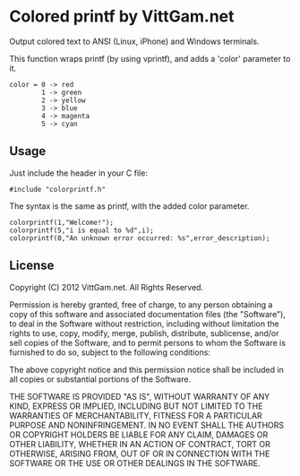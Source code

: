# Colored printf by VittGam.net

Output colored text to ANSI (Linux, iPhone) and Windows terminals.

This function wraps printf (by using vprintf), and adds a 'color' parameter to it.

    color = 0 -> red
            1 -> green
            2 -> yellow
            3 -> blue
            4 -> magenta
            5 -> cyan

## Usage

Just include the header in your C file:

    #include "colorprintf.h"

The syntax is the same as printf, with the added color parameter.

    colorprintf(1,"Welcome!");
    colorprintf(5,"i is equal to %d",i);
    colorprintf(0,"An unknown error occurred: %s",error_description);

## License

Copyright (C) 2012 VittGam.net. All Rights Reserved.

Permission is hereby granted, free of charge, to any person obtaining a copy of this software and associated documentation files (the "Software"), to deal in the Software without restriction, including without limitation the rights to use, copy, modify, merge, publish, distribute, sublicense, and/or sell copies of the Software, and to permit persons to whom the Software is furnished to do so, subject to the following conditions:

The above copyright notice and this permission notice shall be included in all copies or substantial portions of the Software.

THE SOFTWARE IS PROVIDED "AS IS", WITHOUT WARRANTY OF ANY KIND, EXPRESS OR IMPLIED, INCLUDING BUT NOT LIMITED TO THE WARRANTIES OF MERCHANTABILITY, FITNESS FOR A PARTICULAR PURPOSE AND NONINFRINGEMENT. IN NO EVENT SHALL THE AUTHORS OR COPYRIGHT HOLDERS BE LIABLE FOR ANY CLAIM, DAMAGES OR OTHER LIABILITY, WHETHER IN AN ACTION OF CONTRACT, TORT OR OTHERWISE, ARISING FROM, OUT OF OR IN CONNECTION WITH THE SOFTWARE OR THE USE OR OTHER DEALINGS IN THE SOFTWARE.

